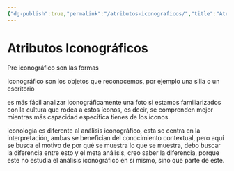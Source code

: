 ```yaml
---
{"dg-publish":true,"permalink":"/atributos-iconograficos/","title":"Atributos Iconográficos","tags":["Idea,"],"noteIcon":"","created":"2023-04-24T16:24:36.498-05:00","updated":"2023-04-24T16:30:01.000-05:00"}
---
```



# Atributos Iconográficos

Pre iconográfico son las formas

Iconográfico son los objetos que reconocemos, por ejemplo una silla o un escritorio

es más fácil analizar iconográficamente una foto si estamos familiarizados con la cultura que rodea a estos íconos, es decir, se comprenden mejor mientras más capacidad específica tienes de los íconos.

iconología es diferente al análisis iconográfico, esta se centra en la interpretación, ambas se benefician del conocimiento contextual, pero aquí se busca el motivo de por qué se muestra lo que se muestra, debo buscar la diferencia entre esto y el meta análisis, creo saber la diferencia, porque este no estudia el análisis iconográfico en si mismo, sino que parte de este.

